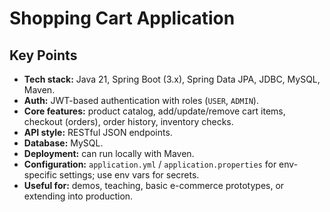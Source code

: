 
# Shopping Cart Application

## Key Points
- **Tech stack:** Java 21, Spring Boot (3.x), Spring Data JPA, JDBC, MySQL, Maven.
- **Auth:** JWT-based authentication with roles (`USER`, `ADMIN`).
- **Core features:** product catalog, add/update/remove cart items, checkout (orders), order history, inventory checks.
- **API style:** RESTful JSON endpoints.
- **Database:** MySQL.
- **Deployment:** can run locally with Maven.
- **Configuration:** `application.yml` / `application.properties` for env-specific settings; use env vars for secrets.
- **Useful for:** demos, teaching, basic e-commerce prototypes, or extending into production.
